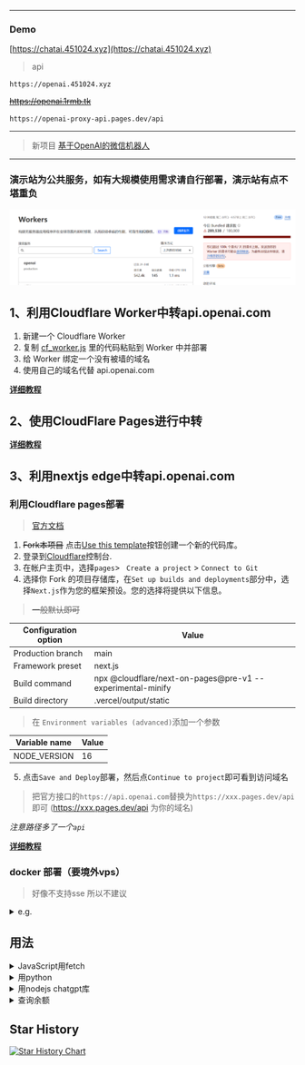  ***


### Demo

[https://chatai.451024.xyz](https://chatai.451024.xyz)

> api

```url
https://openai.451024.xyz
```


~~https://openai.1rmb.tk~~


```url
https://openai-proxy-api.pages.dev/api
```
***

>  新项目 [基于OpenAI的微信机器人](https://github.com/x-dr/wechat-bot)

***

### 演示站为公共服务，如有大规模使用需求请自行部署，演示站有点不堪重负

![worker](./docs/img/worker.png)

## 1、利用Cloudflare Worker中转api.openai.com

1. 新建一个 Cloudflare Worker
2. 复制 [cf_worker.js](https://cdn.jsdelivr.net/gh/x-dr/chatgptProxyAPI@main/cf_worker.js)  里的代码粘贴到 Worker 中并部署
3. 给 Worker 绑定一个没有被墙的域名
4. 使用自己的域名代替 api.openai.com


**[详细教程](./docs/cloudflare_workers.md)**


## 2、使用CloudFlare Pages进行中转

**[详细教程](./docs/cloudflare_proxy_pages.md)**

## 3、利用nextjs edge中转api.openai.com

### 利用Cloudflare pages部署

> [官方文档](https://developers.cloudflare.com/pages/framework-guides/deploy-a-nextjs-site/)

1. ~~Fork本项目~~ 点击[Use this template](https://github.com/x-dr/chatgptProxyAPI/generate)按钮创建一个新的代码库。
2. 登录到[Cloudflare](https://dash.cloudflare.com/)控制台.
3. 在帐户主页中，选择`pages`> ` Create a project` > `Connect to Git`
4. 选择你 Fork 的项目存储库，在`Set up builds and deployments`部分中，选择`Next.js`作为您的框架预设。您的选择将提供以下信息。

 > ~~一般默认即可~~

|  Configuration option	   | Value  |
|  ----  | ----  |
| Production branch  | main |
| Framework preset  | next.js |
| Build command	  | npx @cloudflare/next-on-pages@pre-v1 --experimental-minify |
| Build directory  | .vercel/output/static|


> 在 `Environment variables (advanced)`添加一个参数

|  Variable name	   | Value  |
|  ----  | ----  |
| NODE_VERSION   | 16 |

5. 点击`Save and Deploy`部署，然后点`Continue to project`即可看到访问域名


> 把官方接口的`https://api.openai.com`替换为`https://xxx.pages.dev/api` 即可 (https://xxx.pages.dev/api 为你的域名)

*注意路径多了一个`api`*

**[详细教程](./docs/cloudflare_pages.md)**

### docker 部署（要境外vps） 

> 好像不支持sse 所以不建议

<details>

<summary>e.g.</summary>

```bash
docker run -itd --name openaiproxy \
            -p 3000:3000 \
            --restart=always \
           gindex/openaiproxy:latest
```

#### 使用

*api : http://vpsip:3000/proxy/v1/chat/completions*

```bash
curl --location 'http://vpsip:3000/proxy/v1/chat/completions' \
--header 'Authorization: Bearer sk-xxxxxxxxxxxxxxx' \
--header 'Content-Type: application/json' \
--data '{
   "model": "gpt-3.5-turbo",
  "messages": [{"role": "user", "content": "Hello!"}]
 }'

```

</details>



## 用法


<details>

<summary>JavaScript用fetch</summary>

```javascript
const requestOptions = {
    method: 'POST',
    headers: {
        "Authorization": "Bearer sk-xxxxxxxxxxxx",
        "Content-Type": "application/json"
    },
    body: JSON.stringify({
        "model": "gpt-3.5-turbo",
        "messages": [
            {
                "role": "user",
                "content": "hello word"
            }
        ]
    })
};

fetch("https://openai.1rmb.tk/v1/chat/completions", requestOptions)
    .then(response => response.text())
    .then(result => console.log(result))
    .catch(error => console.log('error', error));
  
```

</details>



<details>

<summary>用python</summary>

```python
import requests

url = "https://openai.1rmb.tk/v1/chat/completions"
api_key = 'sk-xxxxxxxxxxxxxxxxxxxx'

headers = {
  'Authorization': f'Bearer {api_key}',
  'Content-Type': 'application/json'
}

payload = {
  "model": "gpt-3.5-turbo",
  "messages": [
    {
      "role": "user",
      "content": "hello word"
    }
  ]
}

try:
    response = requests.post(url, headers=headers, json=payload)
    response.raise_for_status() # 抛出异常，如果响应码不是200
    data = response.json()
    print(data)
except requests.exceptions.RequestException as e:
    print(f"请求错误: {e}")
except json.JSONDecodeError as e:
    print(f"无效的 JSON 响应: {e}")
```

</details>



<details>
<summary>用nodejs chatgpt库</summary>

[transitive-bullshit/chatgpt-api](https://github.com/transitive-bullshit/chatgpt-api)

```javascript
import { ChatGPTAPI } from 'chatgpt'

async function example() {
  const api = new ChatGPTAPI({
    apiKey: "sk-xxxxxxxxxxxxxx",
  // proxy+/v1
    apiBaseUrl:"https://openai.1rmb.tk/v1"


  })

  const res = await api.sendMessage('Hello World!')
  console.log(res.text)
}

example()

```

</details>



<details>

<summary>查询余额</summary>

```javascript
    const headers = {
      'content-type': 'application/json',
      'Authorization': `Bearer sk-xxxxxxxxxxxxxxxxx`
    }
    // 查是否订阅
    const subscription = await fetch("https://openai.1rmb.tk/v1/dashboard/billing/subscription", {
      method: 'get',
      headers: headers
    })
    if (!subscription.ok) {
      const data = await subscription.json()
      // console.log(data);
      return data
      // throw new Error('API request failed')
    } else {
      const subscriptionData = await subscription.json()
      const endDate = subscriptionData.access_until
      const startDate = new Date(endDate - 90 * 24 * 60 * 60);
      console.log(formatDate(endDate, "YYYY-MM-DD"));
      console.log(formatDate(startDate, "YYYY-MM-DD"));
      const response = await fetch(`https://openai.1rmb.tk/v1/dashboard/billing/usage?start_date=${formatDate(startDate, "YYYY-MM-DD")}&end_date=${formatDate(endDate, "YYYY-MM-DD")}`, {
        method: 'get',
        headers: headers
      })
      
      const usageData = await response.json();
      // 账号类型
      const plan = subscriptionData.plan.id
      console.log(usageData);
      }

```

</details>

## Star History

[![Star History Chart](https://api.star-history.com/svg?repos=x-dr/chatgptProxyAPI&type=Date)](https://star-history.com/#x-dr/chatgptProxyAPI&Date)

